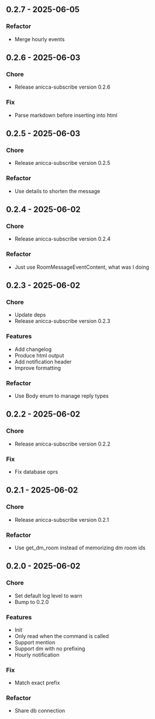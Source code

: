 ## 0.2.7 - 2025-06-05
### Refactor
- Merge hourly events

## 0.2.6 - 2025-06-03
### Chore
- Release anicca-subscribe version 0.2.6

### Fix
- Parse markdown before inserting into html

## 0.2.5 - 2025-06-03
### Chore
- Release anicca-subscribe version 0.2.5

### Refactor
- Use details to shorten the message

## 0.2.4 - 2025-06-02
### Chore
- Release anicca-subscribe version 0.2.4

### Refactor
- Just use RoomMessageEventContent, what was I doing

## 0.2.3 - 2025-06-02
### Chore
- Update deps
- Release anicca-subscribe version 0.2.3

### Features
- Add changelog
- Produce html output
- Add notification header
- Improve formatting

### Refactor
- Use Body enum to manage reply types

## 0.2.2 - 2025-06-02
### Chore
- Release anicca-subscribe version 0.2.2

### Fix
- Fix database oprs

## 0.2.1 - 2025-06-02
### Chore
- Release anicca-subscribe version 0.2.1

### Refactor
- Use get_dm_room instead of memorizing dm room ids

## 0.2.0 - 2025-06-02
### Chore
- Set default log level to warn
- Bump to 0.2.0

### Features
- Init
- Only read when the command is called
- Support mention
- Support dm with no prefixing
- Hourly notification

### Fix
- Match exact prefix

### Refactor
- Share db connection

